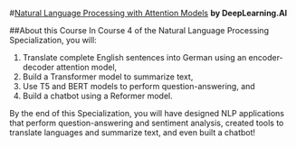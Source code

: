 #[Natural Language Processing with Attention Models](https://www.coursera.org/learn/attention-models-in-nlp)
**by DeepLearning.AI**

##About this Course
In Course 4 of the Natural Language Processing Specialization, you will:
1. Translate complete English sentences into German using an encoder-decoder attention model,
2. Build a Transformer model to summarize text, 
3. Use T5 and BERT models to perform question-answering, and
4. Build a chatbot using a Reformer model.

By the end of this Specialization, you will have designed NLP applications that perform question-answering and sentiment analysis, created tools to translate languages and summarize text, and even built a chatbot!